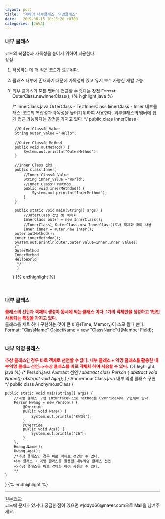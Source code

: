 ```yaml
---
layout: post
title:  "자바의 내부클래스, 익명클래스"
date:   2019-06-15 10:15:20 +0700
categories: [JAVA]
---
```


###   내부 클래스
코드의 복잡성과 가독성을 높이기 위하여 사용한다.  
장점  
1. 작성하는 데 더 적은 코드가 요구된다.
2. 클래스 내부에 존재하기 때문에 가독성이 있고 유지 보수 가능한 개발 가능
3. 외부 클래스의 모든 멤버에 접근할 수 있다는 장점
Format: OuterClass.newInnerClass();
{% highlight java %}

	/*
	InnerClass.java
	OuterClass - TestInnerClass
	InnerClass - Inner
	내부클래스: 코드의 복잡성과 가독성을 높이기 위하여 사용한다.
	외부클래스의 멤버에 쉽게 접근 가능하다는 장점을 가지고 있다.
	*/
		public class InnerClass {
		
		//Outer Class의 Value
		String outer_value ="Hello";
		
		//Outer Class의 Method
		public void outMethod() {
			System.out.println("OuterMethod");
		}
		
		//Inner Class 선언
		public class Inner{
			//Inner Class의 Value
			String inner_value ="World";
			//Inner Class의 Method
			public void innerMethdod() {
				System.out.println("InnerMethod");
			}
		}
		
		public static void main(String[] args) {
			//OuterClass 선언 및 객체화
			InnerClass outer = new InnerClass();
			//InnerClass는 OuterClass.new InnerClass()로서 객체화 하여 사용
			Inner inner = outer.new Inner();
		outer.outMethod();
		inner.innerMethdod();
		System.out.println(outer.outer_value+inner.inner_value);
		/*
		OuterMethod
		InnerMethod
		HelloWorld
		 */
		 }
	}
	{% endhighlight %}

<br><h3>내부 클래스</h3>
<span style ="color: red">**클래스의 선언과 객체의 생성이 동시에 되는 클래스 이다. 1개의 객체만을 생성하고 1번만 사용되는 특징을 가지고 있다.**</span>    
클래스를 새로 하나 구현하는 것이 큰 비용(Time, Memory)이 소모 될때 쓴다.
Format: "ClassName" ObjectName = new "ClassName"(){Member Field};  
<br><h3>내부 익명 클래스</h3>
<span style ="color: red">**추상 클래스인 경우 바로 객체로 선언할 수 없다.</span>  <span style ="color: red">내부 클래스 + 익명 클래스를 활용한 내부익명 클래스 선언=>추상 클래스를 바로 객체화 하여 사용할 수 있다.**</span>
{% highlight java %}
/*
Person.java
Abstract 선언
*/
abstract class Person {
	abstract void Name();
	abstract void Age(); 
}
/*
AnonymousClass.java
내부 익명 클래스 구현
*/
public class AnonymousClass {

	public static void main(String[] args) {
		//익명 클래스 구현 Interface이므로 Method를 Override하여 구현해야 한다.
		Person Hwang = new Person() {
			@Override
			public void Name() {
				System.out.println("황정용");	
			}
			@Override
			public void Age() {
				System.out.println("26");	
			}
		};
		Hwang.Name();
		Hwang.Age();
		/*추상 클래스인 경우 바로 객체로 선언할 수 없다.
		내부 클래스 + 익명 클래스를 활용한 내부익명 클래스 선언
		=>추상 클래스를 바로 객체화 하여 사용할 수 있다.
		*/
	}

}
{% endhighlight %}  

<hr>
원본코드: <https://github.com/wjddyd66/JAVA/tree/master/InnerClass><br>
코드에 문제가 있거나 궁금한 점이 있으면 wjddyd66@naver.com으로  Mail을 남겨주세요.